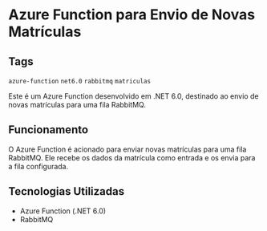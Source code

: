 # Azure Function para Envio de Novas Matrículas

## Tags
`azure-function` `net6.0` `rabbitmq` `matriculas`

Este é um Azure Function desenvolvido em .NET 6.0, destinado ao envio de novas matrículas para uma fila RabbitMQ.

## Funcionamento

O Azure Function é acionado para enviar novas matrículas para uma fila RabbitMQ. Ele recebe os dados da matrícula como entrada e os envia para a fila configurada.

## Tecnologias Utilizadas

- Azure Function (.NET 6.0)
- RabbitMQ

